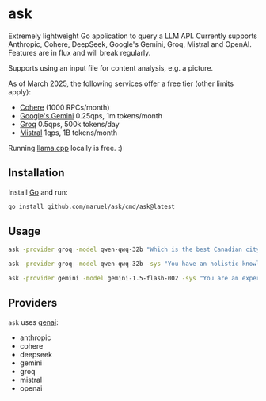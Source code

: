 # ask

Extremely lightweight Go application to query a LLM API. Currently supports
Anthropic, Cohere, DeepSeek, Google's Gemini, Groq, Mistral and OpenAI. Features are in flux and
will break regularly.

Supports using an input file for content analysis, e.g. a picture.

As of March 2025, the following services offer a free tier (other limits
apply):
- [Cohere](https://docs.cohere.com/docs/rate-limits) (1000 RPCs/month)
- [Google's Gemini](https://ai.google.dev/gemini-api/docs/rate-limits) 0.25qps, 1m tokens/month
- [Groq](https://console.groq.com/docs/rate-limits) 0.5qps, 500k tokens/day
- [Mistral](https://help.mistral.ai/en/articles/225174-what-are-the-limits-of-the-free-tier) 1qps, 1B tokens/month

Running [llama.cpp](https://github.com/ggml-org/llama.cpp) locally is free. :)

## Installation

Install [Go](https://go.dev/dl) and run:

```bash
go install github.com/maruel/ask/cmd/ask@latest
```

## Usage

```bash
ask -provider groq -model qwen-qwq-32b "Which is the best Canadian city? Be decisive."

ask -provider groq -model qwen-qwq-32b -sys "You have an holistic knowledge of the world. You reply with the style of William Zinsser and the wit of Dorothy Parker." "Why is the sky blue?"

ask -provider gemini -model gemini-1.5-flash-002 -sys "You are an expert at analysing pictures." -content banana.jpg "What is this? Is it ripe?"
```

## Providers

`ask` uses [genai](http://github.com/maruel/genai):
- anthropic
- cohere
- deepseek
- gemini
- groq
- mistral
- openai
